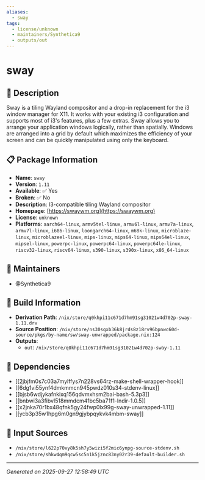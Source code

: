 ```yaml
---
aliases:
  - sway
tags:
  - license/unknown
  - maintainers/Synthetica9
  - outputs/out
---
```


# sway

## 📝 Description

Sway is a tiling Wayland compositor and a drop-in replacement for the i3
window manager for X11. It works with your existing i3 configuration and
supports most of i3's features, plus a few extras.
Sway allows you to arrange your application windows logically, rather
than spatially. Windows are arranged into a grid by default which
maximizes the efficiency of your screen and can be quickly manipulated
using only the keyboard.


## 📋 Package Information

- **Name**: `sway`
- **Version**: `1.11`
- **Available**: ✅ Yes
- **Broken**: ✅ No
- **Description**: I3-compatible tiling Wayland compositor
- **Homepage**: [https://swaywm.org](https://swaywm.org)
- **License**: `unknown`
- **Platforms**: `aarch64-linux`, `armv5tel-linux`, `armv6l-linux`, `armv7a-linux`, `armv7l-linux`, `i686-linux`, `loongarch64-linux`, `m68k-linux`, `microblaze-linux`, `microblazeel-linux`, `mips-linux`, `mips64-linux`, `mips64el-linux`, `mipsel-linux`, `powerpc-linux`, `powerpc64-linux`, `powerpc64le-linux`, `riscv32-linux`, `riscv64-linux`, `s390-linux`, `s390x-linux`, `x86_64-linux`
## 👥 Maintainers

- @Synthetica9


## 🔧 Build Information

- **Derivation Path**: `/nix/store/q0khpi11c671d7hm91sg31021w4d702p-sway-1.11.drv`
- **Source Position**: `/nix/store/ns30sqxb36k8jrds8z18rv96bpnwc60d-source/pkgs/by-name/sw/sway-unwrapped/package.nix:124`
- **Outputs**:
  - `out`:  `/nix/store/q0khpi11c671d7hm91sg31021w4d702p-sway-1.11`

## 🔗 Dependencies

- [[2jbjfm0s7c03a7mylffys7n228vs64rz-make-shell-wrapper-hook]]
- [[6dg1vi55ynf4dmkmmcn945pwdz010s34-stdenv-linux]]
- [[bjsb6wdjykafnkixq156qdvmxhsm2bai-bash-5.3p3]]
- [[bnbwi3a3fibvl518mmdcm41bc5ba71f1-lndir-1.0.5]]
- [[x2jnka70r1bx48qfnk5gy24fwp0lx99g-sway-unwrapped-1.11]]
- [[ycb3p35w1hpg6m0gn9gjybpqykvk4mbm-sway]]

## 📁 Input Sources

- `/nix/store/l622p70vy8k5sh7y5wizi5f2mic6ynpg-source-stdenv.sh`
- `/nix/store/shkw4qm9qcw5sc5n1k5jznc83ny02r39-default-builder.sh`

---
*Generated on 2025-09-27 12:58:49 UTC*
